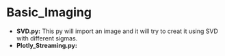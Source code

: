 # Basic_Imaging
- **SVD.py:** This py will import an image and it will try to creat it using SVD with different sigmas.
- **Plotly_Streaming.py:**
